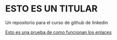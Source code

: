 # ESTO ES UN TITULAR
Un repositorio para el curso de github de  linkedin

[Esto es una prueba de como funcionan los enlaces](www.google.com)
